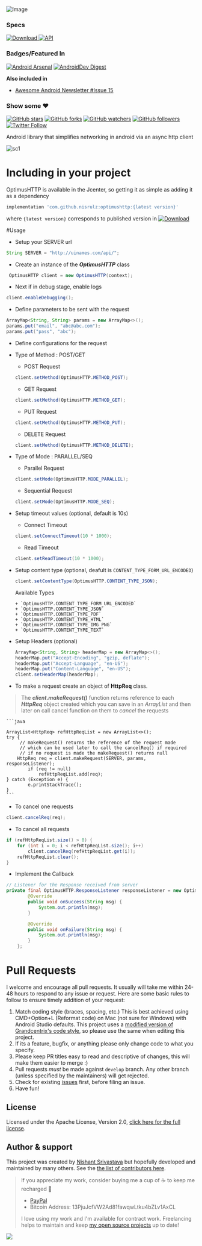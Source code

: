 ![Image](/img/github_banner.png)


### Specs
[ ![Download](https://api.bintray.com/packages/nisrulz/maven/com.github.nisrulz%3Aoptimushttp/images/download.svg) ](https://bintray.com/nisrulz/maven/com.github.nisrulz%3Aoptimushttp/_latestVersion) [![API](https://img.shields.io/badge/API-9%2B-orange.svg?style=flat)](https://android-arsenal.com/api?level=9)

### Badges/Featured In
[![Android Arsenal](https://img.shields.io/badge/Android%20Arsenal-OptimusHTTP-green.svg?style=true)](https://android-arsenal.com/details/1/3592) [![AndroidDev Digest](https://img.shields.io/badge/AndroidDev%20Digest-%23100-blue.svg)](https://www.androiddevdigest.com/digest-100/)

**Also included in**
+ [Awesome Android Newsletter #Issue 15](https://android.libhunt.com/newsletter/15)

### Show some :heart:
[![GitHub stars](https://img.shields.io/github/stars/nisrulz/OptimusHTTP.svg?style=social&label=Star)](https://github.com/nisrulz/OptimusHTTP) [![GitHub forks](https://img.shields.io/github/forks/nisrulz/OptimusHTTP.svg?style=social&label=Fork)](https://github.com/nisrulz/OptimusHTTP/fork) [![GitHub watchers](https://img.shields.io/github/watchers/nisrulz/OptimusHTTP.svg?style=social&label=Watch)](https://github.com/nisrulz/OptimusHTTP) [![GitHub followers](https://img.shields.io/github/followers/nisrulz.svg?style=social&label=Follow)](https://github.com/nisrulz/OptimusHTTP)
[![Twitter Follow](https://img.shields.io/twitter/follow/nisrulz.svg?style=social)](https://twitter.com/nisrulz) 

Android library that simplifies networking in android via an async http client

![sc1](img/sc1.png)

# Including in your project
OptimusHTTP is available in the Jcenter, so getting it as simple as adding it as a dependency
```gradle
implementation 'com.github.nisrulz:optimushttp:{latest version}'
```
where `{latest version}` corresponds to published version in [ ![Download](https://api.bintray.com/packages/nisrulz/maven/com.github.nisrulz%3Aoptimushttp/images/download.svg) ](https://bintray.com/nisrulz/maven/com.github.nisrulz%3Aoptimushttp/_latestVersion)


#Usage
+ Setup your SERVER url
```java
String SERVER = "http://uinames.com/api/";
```

+ Create an instance of the ***OptimusHTTP*** class
```java
 OptimusHTTP client = new OptimusHTTP(context);
```

+ Next if in debug stage, enable logs
```java
client.enableDebugging();
```

+ Define parameters to be sent with the request
```java
ArrayMap<String, String> params = new ArrayMap<>();
params.put("email", "abc@abc.com");
params.put("pass", "abc");
```

+ Define configurations for the request
 + Type of Method : POST/GET
     + POST Request
    ```java
    client.setMethod(OptimusHTTP.METHOD_POST);
    ```
     + GET Request
    ```java
    client.setMethod(OptimusHTTP.METHOD_GET);
    ```
     + PUT Request
    ```java
    client.setMethod(OptimusHTTP.METHOD_PUT);
    ```
     + DELETE Request
    ```java
    client.setMethod(OptimusHTTP.METHOD_DELETE);
    ```
  
  + Type of Mode : PARALLEL/SEQ
     + Parallel Request
    ```java
    client.setMode(OptimusHTTP.MODE_PARALLEL);
    ```
     + Sequential Request
    ```java
    client.setMode(OptimusHTTP.MODE_SEQ);
    ```

  + Setup timeout values (optional, default is 10s)
      + Connect Timeout
     ```java
     client.setConnectTimeout(10 * 1000);
     ```
      + Read Timeout
     ```java
     client.setReadTimeout(10 * 1000);
     ```

  + Setup content type (optional, deafult is `CONTENT_TYPE_FORM_URL_ENCODED`)
       ```java
       client.setContentType(OptimusHTTP.CONTENT_TYPE_JSON);
       ```

      Available Types

        + `OptimusHTTP.CONTENT_TYPE_FORM_URL_ENCODED`
        + `OptimusHTTP.CONTENT_TYPE_JSON`
        + `OptimusHTTP.CONTENT_TYPE_PDF`
        + `OptimusHTTP.CONTENT_TYPE_HTML`
        + `OptimusHTTP.CONTENT_TYPE_IMG_PNG`
        + `OptimusHTTP.CONTENT_TYPE_TEXT`

  + Setup Headers (optional)
      ```java
      ArrayMap<String, String> headerMap = new ArrayMap<>();
      headerMap.put("Accept-Encoding", "gzip, deflate");
      headerMap.put("Accept-Language", "en-US");
      headerMap.put("Content-Language", "en-US");
      client.setHeaderMap(headerMap);
      ```

+ To make a request create an object of **HttpReq** class.
> The ***client.makeRequest()*** function returns reference to each ***HttpReq*** object created which you can save in an *ArrayList* and then later on call cancel function on them to *cancel* the requests

	```java
	
	ArrayList<HttpReq> refHttpReqList = new ArrayList<>();
	try {
	     // makeRequest() returns the reference of the request made
	     // which can be used later to call the cancelReq() if required
	     // if no request is made the makeRequest() returns null
	    HttpReq req = client.makeRequest(SERVER, params, responseListener);
	        if (req != null)
	            refHttpReqList.add(req);
	} catch (Exception e) {
	        e.printStackTrace();
	}
	```

+ To cancel one requests
```java
client.cancelReq(req);
```

+ To cancel all requests
```java
if (refHttpReqList.size() > 0) {
    for (int i = 0; i < refHttpReqList.size(); i++)
        client.cancelReq(refHttpReqList.get(i));
    refHttpReqList.clear();
}
```

+ Implement the Callback
```java
// Listener for the Response received from server
private final OptimusHTTP.ResponseListener responseListener = new OptimusHTTP.ResponseListener() {
        @Override
        public void onSuccess(String msg) {
            System.out.println(msg);
        }

        @Override
        public void onFailure(String msg) {
            System.out.println(msg);
        }
    };
```

# Pull Requests
I welcome and encourage all pull requests. It usually will take me within 24-48 hours to respond to any issue or request. Here are some basic rules to follow to ensure timely addition of your request:
  1. Match coding style (braces, spacing, etc.) This is best achieved using CMD+Option+L (Reformat code) on Mac (not sure for Windows) with Android Studio defaults. This project uses a [modified version of Grandcentrix's code style](https://github.com/nisrulz/AndroidCodeStyle/tree/nishant-config), so please use the same when editing this project.
  2. If its a feature, bugfix, or anything please only change code to what you specify.
  3. Please keep PR titles easy to read and descriptive of changes, this will make them easier to merge :)
  4. Pull requests _must_ be made against `develop` branch. Any other branch (unless specified by the maintainers) will get rejected.
  5. Check for existing [issues](https://github.com/nisrulz/OptimusHTTP/issues) first, before filing an issue.
  6. Have fun!


## License
Licensed under the Apache License, Version 2.0, [click here for the full license](/LICENSE.txt).

## Author & support
This project was created by [Nishant Srivastava](https://github.com/nisrulz/nisrulz.github.io#nishant-srivastava) but hopefully developed and maintained by many others. See the [the list of contributors here](https://github.com/nisrulz/OptimusHTTP/graphs/contributors).

> If you appreciate my work, consider buying me a cup of :coffee: to keep me recharged :metal:
>  + [PayPal](https://www.paypal.me/nisrulz/5)
>  + Bitcoin Address: 13PjuJcfVW2Ad81fawqwLtku4bZLv1AxCL
>
> I love using my work and I'm available for contract work. Freelancing helps to maintain and keep [my open source projects](https://github.com/nisrulz/) up to date!

<img src="http://forthebadge.com/images/badges/built-for-android.svg" />